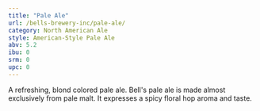 ```yaml
---
title: "Pale Ale"
url: /bells-brewery-inc/pale-ale/
category: North American Ale
style: American-Style Pale Ale
abv: 5.2
ibu: 0
srm: 0
upc: 0
---
```

A refreshing, blond colored pale ale. Bell's pale ale is made almost exclusively from pale malt. It expresses a spicy floral hop aroma and taste.
